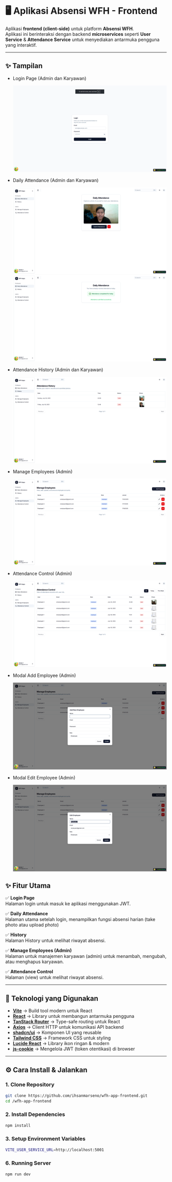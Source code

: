 # 🖥️ Aplikasi Absensi WFH - Frontend

Aplikasi **frontend (client-side)** untuk platform **Absensi WFH**.  
Aplikasi ini berinteraksi dengan backend **microservices** seperti **User Service** & **Attendance Service** untuk menyediakan antarmuka pengguna yang interaktif.

---

## ✨ Tampilan

- Login Page (Admin dan Karyawan)

  ![alt text](image.png)

- Daily Attendance (Admin dan Karyawan)

  ![alt text](image-1.png)
  ![alt text](image-2.png)

- Attendance History (Admin dan Karyawan)

  ![alt text](image-3.png)

- Manage Employees (Admin)

  ![alt text](image-4.png)

- Attendance Control (Admin)

  ![alt text](image-5.png)

- Modal Add Employee (Admin)

  ![alt text](image-6.png)

- Modal Edit Employee (Admin)

  ![alt text](image-7.png)

## ✨ Fitur Utama

✅ **Login Page**  
Halaman login untuk masuk ke aplikasi menggunakan JWT.

✅ **Daily Attendance**  
Halaman utama setelah login, menampilkan fungsi absensi harian (take photo atau upload photo)

✅ **History**  
Halaman History untuk melihat riwayat absensi.

✅ **Manage Employees (Admin)**  
Halaman untuk manajemen karyawan (admin) untuk menambah, mengubah, atau menghapus karyawan.

✅ **Attendance Control**  
Halaman (view) untuk melihat riwayat absensi.

---

## 🚀 Teknologi yang Digunakan

- **[Vite](https://vitejs.dev/)** → Build tool modern untuk React
- **[React](https://react.dev/)** → Library untuk membangun antarmuka pengguna
- **[TanStack Router](https://tanstack.com/router)** → Type-safe routing untuk React
- **[Axios](https://axios-http.com/)** → Client HTTP untuk komunikasi API backend
- **[shadcn/ui](https://ui.shadcn.com/)** → Komponen UI yang reusable
- **[Tailwind CSS](https://tailwindcss.com/)** → Framework CSS untuk styling
- **[Lucide React](https://lucide.dev/)** → Library ikon ringan & modern
- **[js-cookie](https://github.com/js-cookie/js-cookie)** → Mengelola JWT (token otentikasi) di browser

---

## ⚙️ Cara Install & Jalankan

### 1. Clone Repository

```bash
git clone https://github.com/ihsanmarseno/wfh-app-frontend.git
cd /wfh-app-frontend
```

### 2. Install Dependencies

```bash
npm install
```

### 3. Setup Environment Variables

```bash
VITE_USER_SERVICE_URL=http://localhost:5001
```

### 6. Running Server

```bash
npm run dev
```
